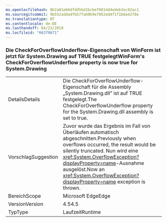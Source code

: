 ```yaml
---
ms.openlocfilehash: 8b2a01eb6dfdd5bd2bcbef6014d4edeb3ec82ac1
ms.sourcegitcommit: 9b552addadfb57fab0b9e7852ed4f1f1b8a42f8e
ms.translationtype: HT
ms.contentlocale: de-DE
ms.lasthandoff: 04/23/2019
ms.locfileid: "66379671"
---
```

### <a name="winforms-checkforoverflowunderflow-property-is-now-true-for-systemdrawing"></a><span data-ttu-id="2b45b-101">Die CheckForOverflowUnderflow-Eigenschaft von WinForm ist jetzt für System.Drawing auf TRUE festgelegt</span><span class="sxs-lookup"><span data-stu-id="2b45b-101">WinForm's CheckForOverflowUnderflow property is now true for System.Drawing</span></span>

|   |   |
|---|---|
|<span data-ttu-id="2b45b-102">Details</span><span class="sxs-lookup"><span data-stu-id="2b45b-102">Details</span></span>|<span data-ttu-id="2b45b-103">Die CheckForOverflowUnderflow-Eigenschaft für die Assembly „System.Drawing.dll“ ist auf TRUE festgelegt.</span><span class="sxs-lookup"><span data-stu-id="2b45b-103">The CheckForOverflowUnderflow property for the System.Drawing.dll assembly is set to true.</span></span>|
|<span data-ttu-id="2b45b-104">Vorschlag</span><span class="sxs-lookup"><span data-stu-id="2b45b-104">Suggestion</span></span>|<span data-ttu-id="2b45b-105">Zuvor wurde das Ergebnis im Fall von Überläufen automatisch abgeschnitten.</span><span class="sxs-lookup"><span data-stu-id="2b45b-105">Previously when overflows occurred, the result would be silently truncated.</span></span> <span data-ttu-id="2b45b-106">Nun wird eine <xref:System.OverflowException?displayProperty=name>-Ausnahme ausgelöst.</span><span class="sxs-lookup"><span data-stu-id="2b45b-106">Now an <xref:System.OverflowException?displayProperty=name> exception is thrown.</span></span>|
|<span data-ttu-id="2b45b-107">Bereich</span><span class="sxs-lookup"><span data-stu-id="2b45b-107">Scope</span></span>|<span data-ttu-id="2b45b-108">Microsoft Edge</span><span class="sxs-lookup"><span data-stu-id="2b45b-108">Edge</span></span>|
|<span data-ttu-id="2b45b-109">Version</span><span class="sxs-lookup"><span data-stu-id="2b45b-109">Version</span></span>|<span data-ttu-id="2b45b-110">4.5</span><span class="sxs-lookup"><span data-stu-id="2b45b-110">4.5</span></span>|
|<span data-ttu-id="2b45b-111">Typ</span><span class="sxs-lookup"><span data-stu-id="2b45b-111">Type</span></span>|<span data-ttu-id="2b45b-112">Laufzeit</span><span class="sxs-lookup"><span data-stu-id="2b45b-112">Runtime</span></span>|
